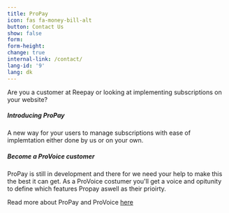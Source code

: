 ```yaml
---
title: ProPay
icon: fas fa-money-bill-alt
button: Contact Us
show: false
form:
form-height:
change: true
internal-link: /contact/
lang-id: '9'
lang: dk
---
```


Are you a customer at Reepay or looking at implementing subscriptions on your website?

##### Introducing ProPay
A new way for your users to manage subscriptions with ease of implemtation either done by us or on your own.

##### Become a ProVoice customer
ProPay is still in development and there for we need your help to make this the best it can get.
As a ProVoice costumer you'll get a voice and opitunity to define which features Propay aswell as their prioirty.

Read more about ProPay and ProVoice [here](/anything/propay)